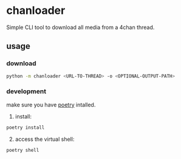 # chanloader

Simple CLI tool to download all media from a 4chan thread.

## usage

### download
```sh
python -m chanloader <URL-TO-THREAD> -o <OPTIONAL-OUTPUT-PATH>
```

### development
make sure you have [poetry](https://python-poetry.org/docs/#installation) intalled.

1. install:
```sh
poetry install
```

2. access the virtual shell:
```sh
poetry shell
```
